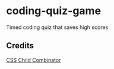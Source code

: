 # coding-quiz-game
Timed coding quiz that saves high scores








<!-- ///////////////////////////////
GIVEN I am taking a code quiz
WHEN I click the start button
THEN a timer starts and I am presented with a question
WHEN I answer a question
THEN I am presented with another question
WHEN I answer a question incorrectly
THEN time is subtracted from the clock
WHEN all questions are answered or the timer reaches 0
THEN the game is over
WHEN the game is over
THEN I can save my initials and score -->


## Credits

[CSS Child Combinator](https://developer.mozilla.org/en-US/docs/Web/CSS/Child_combinator)